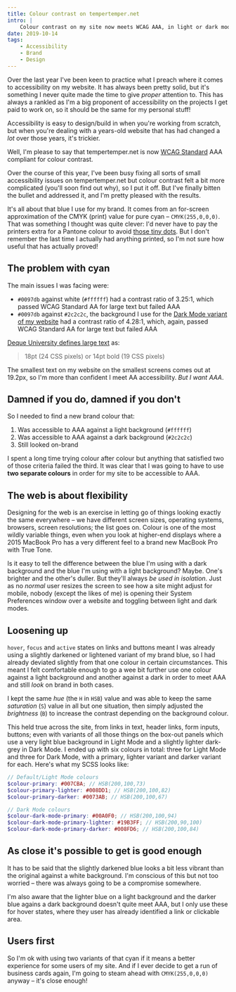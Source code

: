 ```yaml
---
title: Colour contrast on tempertemper.net
intro: |
    Colour contrast on my site now meets WCAG AAA, in light or dark mode. There have been compromises but, if it's more useable, I'm happy to make them.
date: 2019-10-14
tags:
    - Accessibility
    - Brand
    - Design
---
```


Over the last year I've been keen to practice what I preach where it comes to accessibility on my website. It has always been pretty solid, but it's something I never quite made the time to give *proper* attention to. This has always a rankled as I'm a big proponent of accessibility on the projects I get paid to work on, so it should be the same for my personal stuff!

Accessibility is easy to design/build in when you're working from scratch, but when you're dealing with a years-old website that has had changed a *lot* over those years, it's trickier.

Well, I'm please to say that tempertemper.net is now [WCAG Standard](https://www.w3.org/WAI/standards-guidelines/wcag/) AAA compliant for colour contrast.

Over the course of this year, I've been busy fixing all sorts of  small accessibility issues on tempertemper.net but colour contrast felt a bit more complicated (you'll soon find out why), so I put it off. But I've finally bitten the bullet and addressed it, and I'm pretty pleased with the results.

It's all about that blue I use for my brand. It comes from an for-screen approximation of the CMYK (print) value for pure cyan – `CMYK(255,0,0,0)`. That was something I thought was quite clever: I'd never have to pay the printers extra for a Pantone colour to avoid [those tiny dots](https://www.formaxprinting.com/blog/2018/09/printing-lingo-what-is-4-color-process-printing/). But I don't remember the last time I actually had anything printed, so I'm not sure how useful that has actually proved!


## The problem with cyan

The main issues I was facing were:

- `#0097db` against white (`#ffffff`) had a contrast ratio of 3.25:1, which passed WCAG Standard AA for large text but failed AAA
- `#0097db` against `#2c2c2c`, the background I use for the [Dark Mode variant of my website](/blog/dark-mode-websites-on-macos-mojave) had a contrast ratio of 4.28:1, which, again, passed WCAG Standard AA for large text but failed AAA

[Deque University defines large text](https://dequeuniversity.com/rules/axe/3.3/color-contrast) as:

> 18pt (24 CSS pixels) or 14pt bold (19 CSS pixels)

The smallest text on my website on the smallest screens comes out at 19.2px, so I'm more than confident I meet AA accessibility. *But I want AAA*.


## Damned if you do, damned if you don't

So I needed to find a new brand colour that:

1. Was accessible to AAA against a light background (`#ffffff`)
2. Was accessible to AAA against a dark background (`#2c2c2c`)
3. Still looked on-brand

I spent a long time trying colour after colour but anything that satisfied two of those criteria failed the third. It was clear that I was going to have to use **two separate colours** in order for my site to be accessible to AAA.


## The web is about flexibility

Designing for the web is an exercise in letting go of things looking exactly the same everywhere – we have different screen sizes, operating systems, browsers, screen resolutions; the list goes on. Colour is one of the most wildly variable things, even when you look at higher-end displays where a 2015 MacBook Pro has a very different feel to a brand new MacBook Pro with True Tone.

Is it easy to tell the difference between the blue I'm using with a dark background and the blue I'm using with a light background? Maybe. One's brighter and the other's duller. But they'll always *be used in isolation*. Just as no *normal* user resizes the screen to see how a site might adjust for mobile, nobody (except the likes of me) is opening their System Preferences window over a website and toggling between light and dark modes.


## Loosening up

`hover`, `focus` and `active` states on links and buttons meant I was already using a slightly darkened or lightened variant of my brand blue, so I had already deviated slightly from that one colour in certain circumstances. This meant I felt comfortable enough to go a wee bit further use one colour against a light background and another against a dark in order to meet AAA and still *look* on brand in both cases.

I kept the same <i>hue</i> (the `H` in `HSB`) value and was able to keep the same <i>saturation</i> (`S`) value in all but one situation, then simply adjusted the <i>brightness</i> (`B`) to increase the contrast depending on the background colour.

This held true across the site, from links in text, header links, form inputs, buttons; even with variants of all those things on the box-out panels which use a very light blue background in Light Mode and a slightly lighter dark-grey in Dark Mode. I ended up with six colours in total: three for Light Mode and three for Dark Mode, with a primary, lighter variant and darker variant for each. Here's what my SCSS looks like:

```scss
// Default/Light Mode colours
$colour-primary: #007CBA; // HSB(200,100,73)
$colour-primary-lighter: #008DD1; // HSB(200,100,82)
$colour-primary-darker: #0073AB; // HSB(200,100,67)

// Dark Mode colours
$colour-dark-mode-primary: #00A0F0; // HSB(200,100,94)
$colour-dark-mode-primary-lighter: #19B3FF; // HSB(200,90,100)
$colour-dark-mode-primary-darker: #008FD6; // HSB(200,100,84)
```


## As close it's possible to get is good enough

It has to be said that the slightly darkened blue looks a bit less vibrant than the original against a white background. I'm conscious of this but not too worried – there was always going to be a compromise somewhere.

I'm also aware that the lighter blue on a light background and the darker blue agains a dark background doesn't quite meet AAA, but I only use these for hover states, where they user has already identified a link or clickable area.


## Users first

So I'm ok with using two variants of that cyan if it means a better experience for some users of my site. And if I ever decide to get a run of business cards again, I'm going to steam ahead with `CMYK(255,0,0,0)` anyway – it's close enough!
